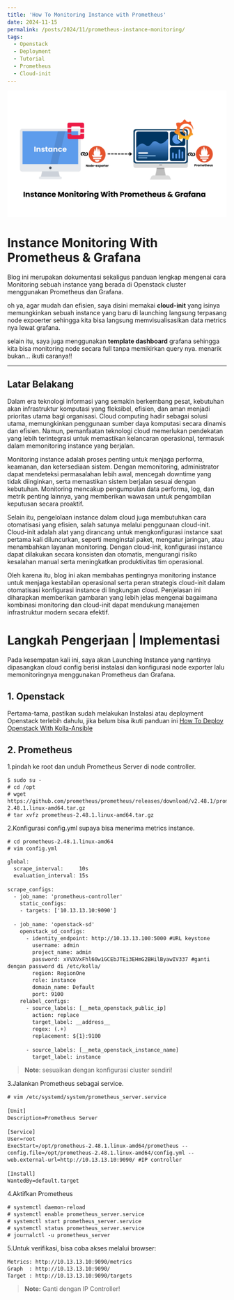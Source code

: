```yaml
---
title: 'How To Monitoring Instance with Prometheus'
date: 2024-11-15
permalink: /posts/2024/11/prometheus-instance-monitoring/
tags:
  - Openstack
  - Deployment
  - Tutorial
  - Prometheus
  - Cloud-init
---
```


![kolla openstack](/images/prome-grafana.png)

# **Instance Monitoring With Prometheus & Grafana**
Blog ini merupakan dokumentasi sekaligus panduan lengkap mengenai cara Monitoring sebuah instance yang berada di Openstack cluster menggunakan Prometheus dan Grafana.

oh ya, agar mudah dan efisien, saya disini memakai **cloud-init** yang isinya memungkinkan sebuah instance yang baru di launching langsung terpasang node expoerter sehingga kita bisa langsung memvisualisasikan data metrics nya lewat grafana.

selain itu, saya juga menggunakan **template dashboard** grafana sehingga kita bisa monitoring node secara full tanpa memikirkan query nya. menarik bukan... ikuti caranya!!

---

## Latar Belakang

Dalam era teknologi informasi yang semakin berkembang pesat, kebutuhan akan infrastruktur komputasi yang fleksibel, efisien, dan aman menjadi prioritas utama bagi organisasi. Cloud computing hadir sebagai solusi utama, memungkinkan penggunaan sumber daya komputasi secara dinamis dan efisien. Namun, pemanfaatan teknologi cloud memerlukan pendekatan yang lebih terintegrasi untuk memastikan kelancaran operasional, termasuk dalam memonitoring instance yang berjalan.

Monitoring instance adalah proses penting untuk menjaga performa, keamanan, dan ketersediaan sistem. Dengan memonitoring, administrator dapat mendeteksi permasalahan lebih awal, mencegah downtime yang tidak diinginkan, serta memastikan sistem berjalan sesuai dengan kebutuhan. Monitoring mencakup pengumpulan data performa, log, dan metrik penting lainnya, yang memberikan wawasan untuk pengambilan keputusan secara proaktif.

Selain itu, pengelolaan instance dalam cloud juga membutuhkan cara otomatisasi yang efisien, salah satunya melalui penggunaan cloud-init. Cloud-init adalah alat yang dirancang untuk mengkonfigurasi instance saat pertama kali diluncurkan, seperti menginstal paket, mengatur jaringan, atau menambahkan layanan monitoring. Dengan cloud-init, konfigurasi instance dapat dilakukan secara konsisten dan otomatis, mengurangi risiko kesalahan manual serta meningkatkan produktivitas tim operasional.

Oleh karena itu, blog ini akan membahas pentingnya monitoring instance untuk menjaga kestabilan operasional serta peran strategis cloud-init dalam otomatisasi konfigurasi instance di lingkungan cloud. Penjelasan ini diharapkan memberikan gambaran yang lebih jelas mengenai bagaimana kombinasi monitoring dan cloud-init dapat mendukung manajemen infrastruktur modern secara efektif.

# Langkah Pengerjaan | Implementasi
Pada kesempatan kali ini, saya akan Launching Instance yang nantinya dipasangkan cloud config berisi instalasi dan konfigurasi node exporter lalu memonitoringnya menggunakan Prometheus dan Grafana. 

## 1. Openstack
Pertama-tama, pastikan sudah melakukan Instalasi atau deployment Openstack terlebih dahulu, jika belum bisa ikuti panduan ini [How To Deploy Openstack With Kolla-Ansible](https://gantengjanuar.github.io//posts/2024/11/deploy-openstack/)

## 2. Prometheus
1.pindah ke root dan unduh Prometheus Server di node controller.
```
$ sudo su -
# cd /opt
# wget https://github.com/prometheus/prometheus/releases/download/v2.48.1/prometheus-2.48.1.linux-amd64.tar.gz
# tar xvfz prometheus-2.48.1.linux-amd64.tar.gz
```

2.Konfigurasi config.yml supaya bisa menerima metrics instance.
```
# cd prometheus-2.48.1.linux-amd64
# vim config.yml
```

```
global:
  scrape_interval:     10s
  evaluation_interval: 15s

scrape_configs:
  - job_name: 'prometheus-controller'
    static_configs:
    - targets: ['10.13.13.10:9090']

  - job_name: 'openstack-sd'
    openstack_sd_configs:
      - identity_endpoint: http://10.13.13.100:5000 #URL keystone
        username: admin
        project_name: admin
        password: xVVXVxFhl60w1GCEbJTEi3EHmG2BHilByawIV337 #ganti dengan password di /etc/kolla/
        region: RegionOne
        role: instance
        domain_name: Default
        port: 9100
    relabel_configs:
      - source_labels: [__meta_openstack_public_ip]
        action: replace
        target_label: __address__
        regex: (.+)
        replacement: ${1}:9100

      - source_labels: [__meta_openstack_instance_name]
        target_label: instance
```
> **Note**: sesuaikan dengan konfigurasi cluster sendiri!

3.Jalankan Prometheus sebagai service.
```
# vim /etc/systemd/system/prometheus_server.service

[Unit]
Description=Prometheus Server

[Service]
User=root
ExecStart=/opt/prometheus-2.48.1.linux-amd64/prometheus --config.file=/opt/prometheus-2.48.1.linux-amd64/config.yml --web.external-url=http://10.13.13.10:9090/ #IP controller

[Install]
WantedBy=default.target
```

4.Aktifkan Prometheus
```
# systemctl daemon-reload
# systemctl enable prometheus_server.service
# systemctl start prometheus_server.service
# systemctl status prometheus_server.service
# journalctl -u prometheus_server
```

5.Untuk verifikasi, bisa coba akses melalui browser:
```
Metrics: http://10.13.13.10:9090/metrics
Graph  : http://10.13.13.10:9090/
Target : http://10.13.13.10:9090/targets
```
> **Note:** Ganti dengan IP Controller!

